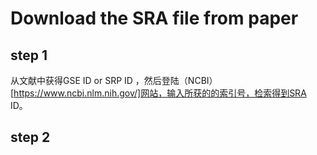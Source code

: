 # Download the SRA file from paper
## step 1
从文献中获得GSE ID or SRP ID ，然后登陆（NCBI）[https://www.ncbi.nlm.nih.gov/]网站，输入所获的的索引号，检索得到SRA ID。

## step 2
